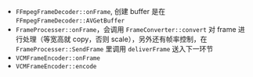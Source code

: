 
+ `FFmpegFrameDecoder::onFrame`, 创建 buffer 是在 `FFmpegFrameDecoder::AVGetBuffer`
+ `FrameProcesser::onFrame`，会调用 `FrameConverter::convert` 对 frame 进行处理（等宽高就 copy，否则 scale），另外还有帧率控制，在 `FrameProcesser::SendFrame` 里调用 `deliverFrame` 送入下一环节
+ `VCMFrameEncoder::onFrame`
+ `VCMFrameEncoder::encode`
